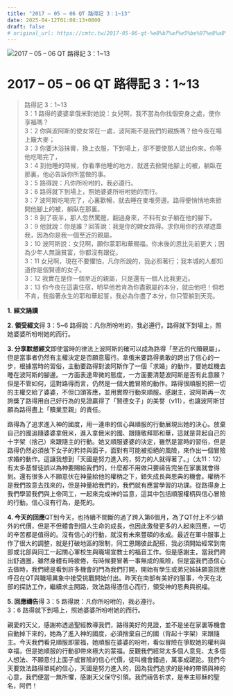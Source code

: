 ```yaml
---
title: "2017 – 05 – 06 QT 路得記 3：1~13"
date: 2025-04-12T01:08:13+0800
draft: false
# original_url: https://cmtc.tw/2017-05-06-qt-%e8%b7%af%e5%be%97%e8%a8%98-3%ef%bc%9a113
---
```


![2017 – 05 – 06 QT 路得記 3：1\~13](/images/qt.jpg   "2017 – 05 – 06 QT 路得記 3：1\~13")

# 2017 – 05 – 06 QT 路得記 3：1\~13

> 路得記 3：1\~13  
> 3：1 路得的婆婆拿俄米對她說：女兒啊，我不當為你找個安身之處，使你享福嗎？  
> 3：2 你與波阿斯的使女常在一處，波阿斯不是我們的親族嗎？他今夜在場上簸大麥；  
> 3：3 你要沐浴抹膏，換上衣服，下到場上，卻不要使那人認出你來。你等他吃喝完了，  
> 3：4 到他睡的時候，你看準他睡的地方，就進去掀開他腳上的被，躺臥在那裏，他必告訴你所當做的事。  
> 3：5 路得說：凡你所吩咐的，我必遵行。  
> 3：6 路得就下到場上，照她婆婆所吩咐她的而行。  
> 3：7 波阿斯吃喝完了，心裏歡暢，就去睡在麥堆旁邊。路得便悄悄地來掀開他腳上的被，躺臥在那裏。  
> 3：8 到了夜半，那人忽然驚醒，翻過身來，不料有女子躺在他的腳下。  
> 3：9 他就說：你是誰？回答說：我是你的婢女路得。求你用你的衣襟遮蓋我，因為你是我一個至近的親屬。  
> 3：10 波阿斯說：女兒啊，願你蒙耶和華賜福。你末後的恩比先前更大；因為少年人無論貧富，你都沒有跟從。  
> 3：11 女兒啊，現在不要懼怕，凡你所說的，我必照著行；我本城的人都知道你是個賢德的女子。  
> 3：12 我實在是你一個至近的親屬，只是還有一個人比我更近。  
> 3：13 你今夜在這裏住宿，明早他若肯為你盡親屬的本分，就由他吧！倘若不肯，我指著永生的耶和華起誓，我必為你盡了本分，你只管躺到天亮。

**1.** **經文誦讀**

**2.** **領受經文**得 3：5\~6 路得說：凡你所吩咐的，我必遵行。路得就下到場上，照她婆婆所吩咐她的而行。

**3. 分享默想經文**即使當時的律法上波阿斯的確可以成為路得「至近的代贖親屬」，但是當事者仍然有主權決定是否願意履行。拿俄米要路得勇敢的跨出了信心的一步，根據當時的習俗，主動要路得對波阿斯作了一個「求婚」的動作，要她趁機去睡在波阿斯的腳邊。一方面表達卑微的態度，一方面要清楚波阿斯是否有此意願？但是不管如何，這對路得而言，仍然是一個大膽冒險的動作。路得很順服的把一切的主權交給了婆婆，不但口頭答應，並用實際行動來順服。感謝主，波阿斯再一次誇獎了路得用自己好行為的見證贏得了「賢德女子」的美譽（v11），也讓波阿斯甘願為路得盡上「贖業至親」的責任。

路得為了追求進入神的國度，用一連串的信心與順服的行動展現出她的決心。放棄自己的國追隨婆婆拿俄米，進入拿俄米的國、跟隨敬拜耶和華，這就是背起自己的十字架（捨己）來跟隨主的行動。她又順服婆婆的決定，雖然是當時的習俗，但是路得仍然必須放下女子的矜持與面子，面對有可能被拒絕的風險，來作出一個冒險求婚的動作。這讓我想到「天國是努力進入的，努力的人就得著了。」（太11：12）有太多基督徒誤以為神要賜給我們的，什麼都不用做只要禱告完坐在家裏就會得到。還有很多人不願意伏在神量給他的權柄之下，錯失成長與恩典的機會。權柄不是我們故意去找來的，但是神量給我們的，我們就有應當學習的功課。從路得身上我們學習我們與上帝同工，一起來完成神的旨意，這其中包括順服權柄與信心冒險的行動。信心沒有行為，是死的。

**4. 今天的回應**QT到今天，也持續不間斷的過了跨入第6個月，為了QT付上不少額外的代價，但是不但體會到個人生命的成長，也因此激發更多的人起來回應，一切的辛苦都是值得的。沒有信心的行動，就沒有未來豐碩的收成。最近在軍中服事上作了很大的調整，就是打破地區的限制，同工恩賜彼此配搭，我必須開始經常到南部或北部與同工一起關心軍校生與職場宣教士的福音工作。但是感謝主，當我們跨出舒適圈，雖然身體有時疲倦，有時候要冒著一事無成的風險，但是當我們憑信心去做時，我們總是看到許多機會的門為我們打開，開始有學生或弟兄姊妹願意回應呼召在QT與職場異象中接受挑戰開始付出。昨天在南部有美好的服事，今天在北部的探訪工作，繼續求主開路，效法路得憑信心而行，領受神的恩典與祝福。

**5. 回應禱告**得 3：5 路得說：凡你所吩咐的，我必遵行。  
3：6 路得就下到場上，照她婆婆所吩咐她的而行。

親愛的天父，感謝祢透過聖經教導我們，路得美好的見證，並不是坐在家裏等機會自動掉下來的，她為了進入神的國度，必須捨棄自己的國（背起十字架）來跟隨主。今天我們看見順服即蒙福，她順服在婆婆的吩咐，看似冒險在爭取她的權利與幸福，但是她順服的行動卻帶來極大的蒙福。反觀我們經常太多個人意見、太多個人想法、不願意付上面子或冒險的信心代價，徒叫機會錯過，萬事成蹉跎。我們今天要效法路得單純的信心，天國是努力進入的，因為我們追求的是神的帶領與神的心意，我們便當一無所懼，感謝天父保守引領。我們禱告祈求，是奉主耶穌的聖名，阿們！